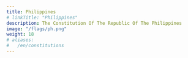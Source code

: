 ```yaml
---
title: Philippines
# linkTitle: "Philippines"
description: The Constitution Of The Republic Of The Philippines
image: "/flags/ph.png"
weight: 18
# aliases:
#   /en/constitutions
---
```

